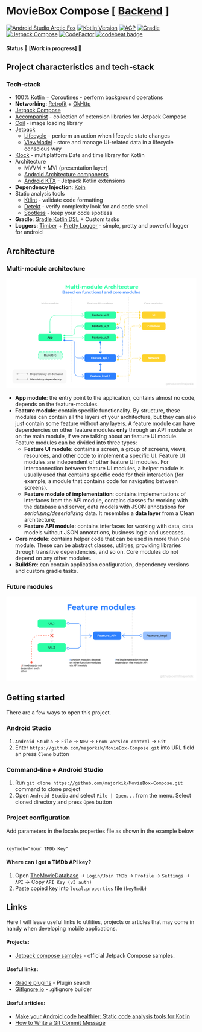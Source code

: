 # MovieBox Compose [ [Backend](https://github.com/majorkik/moviebox-backend) ]

[![Android Studio Arctic Fox](https://img.shields.io/badge/AS%20Arctic%20Fox-Beta%204-9cf)](https://developer.android.com/studio/preview) [![Kotlin Version](https://img.shields.io/badge/Kotlin-1.5.10-brightgreen)](https://kotlinlang.org)  [![AGP](https://img.shields.io/badge/AGP-7.0.0--beta04-blue)](https://developer.android.com/studio/releases/gradle-plugin)  [![Gradle](https://img.shields.io/badge/Gradle-7.1.1-blue)](https://gradle.org)  [![Jetpack Compose](https://img.shields.io/badge/Jetpack%20Compose-1.0.0--rc01-blueviolet)](https://developer.android.com/jetpack/androidx/releases/compose) [![CodeFactor](https://www.codefactor.io/repository/github/majorkik/moviebox-compose/badge)](https://www.codefactor.io/repository/github/majorkik/moviebox-compose) [![codebeat badge](https://codebeat.co/badges/80853a65-81dc-46c1-8b63-7f4ee5c72bab)](https://codebeat.co/a/rodion/projects/github-com-majorkik-moviebox_compose-master)

#### Status 🚧 [Work in progress] 🚧

## Project characteristics and tech-stack

### Tech-stack
-   [100% Kotlin](https://kotlinlang.org/) + [Coroutines](https://kotlinlang.org/docs/reference/coroutines-overview.html) - perform background operations
-   **Networking**: [Retrofit](https://square.github.io/retrofit/) + [OkHttp](https://github.com/square/okhttp)
-   [Jetpack Compose](https://developer.android.com/jetpack/compose)
-   [Accompanist](https://github.com/chrisbanes/accompanist) - collection of extension libraries for Jetpack Compose
-   [Coil](https://github.com/coil-kt/coil) - image loading library
-   [Jetpack](https://developer.android.com/jetpack/)
    -   [Lifecycle](https://developer.android.com/topic/libraries/architecture/lifecycle) - perform an action when lifecycle state changes
    -   [ViewModel](https://developer.android.com/topic/libraries/architecture/viewmodel) - store and manage UI-related data in a lifecycle conscious way
-   [Klock](https://github.com/korlibs/klock) - multiplatform Date and time library for Kotlin
-   Architecture
    -   MVVM + MVI (presentation layer)
    -   [Android Architecture components](https://developer.android.com/topic/libraries/architecture)
    -   [Android KTX](https://developer.android.com/kotlin/ktx) - Jetpack Kotlin extensions
-   **Dependency Injection**: [Koin](https://github.com/InsertKoinIO/koin)
-   Static analysis tools
    -   [Ktlint](https://github.com/pinterest/ktlint) - validate code formatting
    -   [Detekt](https://github.com/arturbosch/detekt#with-gradle) - verify complexity look for and code smell
    -   [Spotless](https://github.com/diffplug/spotless) - keep your code spotless
-   **Gradle**: [Gradle Kotlin DSL](https://docs.gradle.org/current/userguide/kotlin_dsl.html) + Custom tasks
-   **Loggers**: [Timber](https://github.com/JakeWharton/timber) + [Pretty Logger](https://github.com/orhanobut/logger) - simple, pretty and powerful logger for android

## Architecture

### Multi-module architecture

![Multi-module architecture](docs/image/multimodule-arch-future-core-modules.svg?raw=true)

- **App module**: the entry point to the application, contains almost no code, depends on the feature-modules.
- **Feature module**: contain specific functionality. By structure, these modules can contain all the layers of your architecture, but they can also just contain some feature without any layers. A feature module can have dependencies on other feature modules **only** through an API module or on the main module, if we are talking about an feature UI module.
  Feature modules can be divided into three types:
  - **Feature UI module**: contains a screen, a group of screens, views, resources, and other code to implement a specific UI. Feature UI modules are independent of other feature UI modules. For interconnection between feature UI modules, a helper module is usually used that contains specific code for their interaction (for example, a module that contains code for navigating between screens).
  - **Feature module of implementation**: contains implementations of interfaces from the API module, contains classes for working with the database and server, data models with JSON annotations for *serializing/deserializing* data. It resembles a **data layer** from a Clean architecture;
  - **Feature API module**: contains interfaces for working with data, data models without JSON annotations, business logic and usecases.
- **Core module**: contains helper code that can be used in more than one module. These can be abstract classes, utilities, providing libraries through transitive dependencies, and so on. Core modules do not depend on any other modules.
- **BuildSrc**: can contain application configuration, dependency versions and custom gradle tasks.

### Future modules

![Future modules](docs/image/future-modules.svg?raw=true)

## Getting started

There are a few ways to open this project.

### Android Studio

1. `Android Studio` -> `File` -> `New` -> `From Version control` -> `Git`
2. Enter `https://github.com/majorkik/MovieBox-Compose.git` into URL field an press `Clone` button

### Command-line + Android Studio

1. Run `git clone https://github.com/majorkik/MovieBox-Compose.git` command to clone project
2. Open `Android Studio` and select `File | Open...` from the menu. Select cloned directory and press `Open` button

### Project configuration

Add parameters in the locale.properties file as shown in the example below.

```properties

keyTmdb="Your TMDb Key"

```

#### Where can I get a TMDb API key?

1. Open [TheMovieDatabase](https://www.themoviedb.org/) -> `Login/Join TMDb` -> `Profile` -> `Settings` -> `API` -> Copy `API Key (v3 auth)`
2. Paste copied key into `local.properties` file (`keyTmdb`)

## Links

Here I will leave useful links to utilities, projects or articles that may come in handy when developing mobile applications.

#### Projects:

- [Jetpack compose samples](https://github.com/android/compose-samples) - official Jetpack Compose samples.

#### Useful links:

-   [Gradle plugins](https://plugins.gradle.org/plugin/com.diffplug.spotless) - Plugin search
-   [GitIgnore.io](https://www.toptal.com/developers/gitignore) - .gitignore builder


#### Useful articles:

-   [Make your Android code healthier: Static code analysis tools for Kotlin](https://www.rockandnull.com/static-code-analysis-android/)
-   [How to Write a Git Commit Message](https://chris.beams.io/posts/git-commit/)
